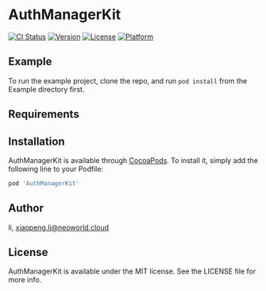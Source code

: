 # AuthManagerKit

[![CI Status](https://img.shields.io/travis/li/AuthManagerKit.svg?style=flat)](https://travis-ci.org/li/AuthManagerKit)
[![Version](https://img.shields.io/cocoapods/v/AuthManagerKit.svg?style=flat)](https://cocoapods.org/pods/AuthManagerKit)
[![License](https://img.shields.io/cocoapods/l/AuthManagerKit.svg?style=flat)](https://cocoapods.org/pods/AuthManagerKit)
[![Platform](https://img.shields.io/cocoapods/p/AuthManagerKit.svg?style=flat)](https://cocoapods.org/pods/AuthManagerKit)

## Example

To run the example project, clone the repo, and run `pod install` from the Example directory first.

## Requirements

## Installation

AuthManagerKit is available through [CocoaPods](https://cocoapods.org). To install
it, simply add the following line to your Podfile:

```ruby
pod 'AuthManagerKit'
```

## Author

li, xiaopeng.li@neoworld.cloud

## License

AuthManagerKit is available under the MIT license. See the LICENSE file for more info.
